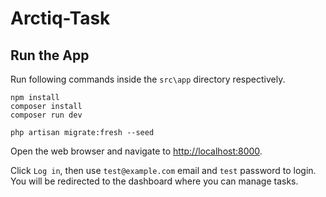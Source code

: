 # Arctiq-Task

## Run the App

Run following commands inside the `src\app` directory respectively.

```
npm install
composer install
composer run dev
```

```
php artisan migrate:fresh --seed
```

Open the web browser and navigate to <http://localhost:8000>.

Click `Log in`, then use `test@example.com` email and `test` password to login. You will be redirected to the dashboard where you can manage tasks.
